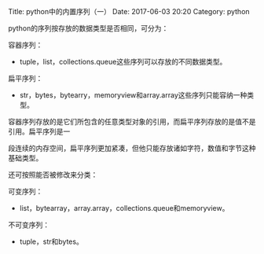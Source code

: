 Title: python中的内置序列（一） 
Date: 2017-06-03 20:20
Category: python

python的序列按存放的数据类型是否相同，可分为：

容器序列：

* tuple，list，collections.queue这些序列可以存放的不同数据类型。

扁平序列：

* str，bytes，bytearry，memoryview和array.array这些序列只能容纳一种类型。

容器序列存放的是它们所包含的任意类型对象的引用，而扁平序列存放的是值不是引用。扁平序列是一

段连续的内存空间，扁平序列更加紧凑，但他只能存放诸如字符，数值和字节这种基础类型。

还可按照能否被修改来分类：

可变序列：

* list，bytearray，array.array，collections.queue和memoryview。

不可变序列：

* tuple，str和bytes。
